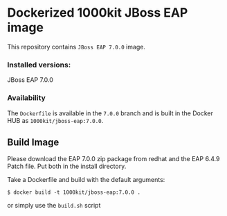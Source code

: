 # Dockerized 1000kit JBoss EAP image

This repository contains `JBoss EAP 7.0.0` image.



### Installed versions:

 JBoss EAP 7.0.0

### Availability

The `Dockerfile` is available in the `7.0.0` branch and is built in the Docker HUB as `1000kit/jboss-eap:7.0.0`.

## Build Image

Please download the EAP 7.0.0 zip package from redhat and the EAP 6.4.9 Patch file. Put both in the install directory.

Take a Dockerfile and build with the default arguments:

~~~~
$ docker build -t 1000kit/jboss-eap:7.0.0 .
~~~~

or simply use the `build.sh` script

